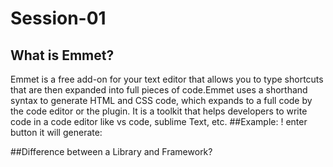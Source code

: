 # Session-01
## What is Emmet?
Emmet is a free add-on for your text editor that allows you to type shortcuts that are then expanded into full pieces of code.Emmet uses a shorthand syntax to generate HTML and CSS code, which expands to a full code by the code editor or the plugin. It is a toolkit that helps developers to write code in a code editor like vs code, sublime Text, etc.
##Example:
! enter button it will generate:
<!DOCTYPE html>
<html lang="en">
<head>
    <meta charset="UTF-8">
    <meta http-equiv="X-UA-Compatible" content="IE=edge">
    <meta name="viewport" content="width=device-width, initial-scale=1.0">
    <title>Document</title>
</head>
<body>
</body>
</html>
##Difference between a Library and Framework?
